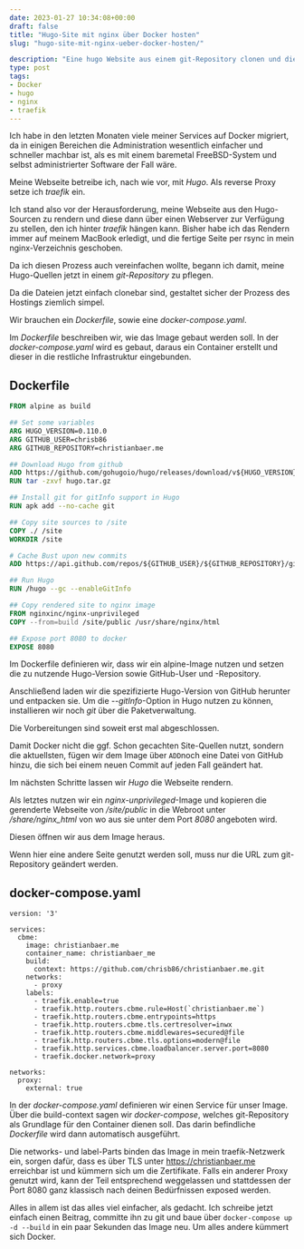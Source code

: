 ```yaml
---
date: 2023-01-27 10:34:08+00:00
draft: false
title: "Hugo-Site mit nginx über Docker hosten"
slug: "hugo-site-mit-nginx-ueber-docker-hosten/"

description: "Eine hugo Website aus einem git-Repository clonen und die Dateien in ein nginx-Dockerimage kopieren, um sie in einem COntainer zu hosten"
type: post
tags:
- Docker
- hugo
- nginx
- traefik
---
```


Ich habe in den letzten Monaten viele meiner Services auf Docker migriert, da in einigen Bereichen die Administration wesentlich einfacher und schneller machbar ist, als es mit einem baremetal FreeBSD-System und selbst administrierter Software der Fall wäre.

Meine Webseite betreibe ich, nach wie vor, mit _Hugo_. Als reverse Proxy setze ich _traefik_ ein.

Ich stand also vor der Herausforderung, meine Webseite aus den Hugo-Sourcen zu rendern und diese dann über einen Webserver zur Verfügung zu stellen, den ich hinter _traefik_ hängen kann. Bisher habe ich das Rendern immer auf meinem MacBook erledigt, und die fertige Seite per rsync in mein nginx-Verzeichnis geschoben.

Da ich diesen Prozess auch vereinfachen wollte, begann ich damit, meine Hugo-Quellen jetzt in einem _git-Repository_ zu pflegen.

Da die Dateien jetzt einfach clonebar sind, gestaltet sicher der Prozess des Hostings ziemlich simpel.

Wir brauchen ein _Dockerfile_, sowie eine _docker-compose.yaml_.

Im _Dockerfile_ beschreiben wir, wie das Image gebaut werden soll. In der _docker-compose.yaml_ wird es gebaut, daraus ein Container erstellt und dieser in die restliche Infrastruktur eingebunden.

## Dockerfile

```Dockerfile
FROM alpine as build

## Set some variables
ARG HUGO_VERSION=0.110.0
ARG GITHUB_USER=chrisb86
ARG GITHUB_REPOSITORY=christianbaer.me

## Download Hugo from github
ADD https://github.com/gohugoio/hugo/releases/download/v${HUGO_VERSION}/hugo_${HUGO_VERSION}_Linux-64bit.tar.gz /hugo.tar.gz
RUN tar -zxvf hugo.tar.gz

## Install git for gitInfo support in Hugo 
RUN apk add --no-cache git

## Copy site sources to /site
COPY ./ /site
WORKDIR /site

# Cache Bust upon new commits
ADD https://api.github.com/repos/${GITHUB_USER}/${GITHUB_REPOSITORY}/git/refs/heads/master /.git-hashref

## Run Hugo
RUN /hugo --gc --enableGitInfo

## Copy rendered site to nginx image
FROM nginxinc/nginx-unprivileged
COPY --from=build /site/public /usr/share/nginx/html

## Expose port 8080 to docker
EXPOSE 8080
```

Im Dockerfile definieren wir, dass wir ein alpine-Image nutzen und setzen die zu nutzende Hugo-Version sowie GitHub-User und -Repository.

Anschließend laden wir die spezifizierte Hugo-Version von GitHub herunter und entpacken sie. Um die _--gitInfo_-Option in Hugo nutzen zu können, installieren wir noch _git_ über die Paketverwaltung.

Die Vorbereitungen sind soweit erst mal abgeschlossen.

Damit Docker nicht die ggf. Schon gecachten Site-Quellen nutzt, sondern die aktuellsten, fügen wir dem Image über `ADD`noch eine Datei von GitHub hinzu, die sich bei einem neuen Commit auf jeden Fall geändert hat.

Im nächsten Schritte lassen wir _Hugo_ die Webseite rendern.

Als letztes nutzen wir ein _nginx-unprivileged_-Image und kopieren die gerenderte Webseite von _/site/public_ in die Webroot unter _/share/nginx_html_ von wo aus sie unter dem Port _8080_ angeboten wird.

Diesen öffnen wir aus dem Image heraus.

Wenn hier eine andere Seite genutzt werden soll, muss nur die URL zum git-Repository geändert werden.


## docker-compose.yaml
```docker-compose
version: '3'

services:
  cbme:
    image: christianbaer.me
    container_name: christianbaer_me
    build:
      context: https://github.com/chrisb86/christianbaer.me.git
    networks:
      - proxy
    labels:
      - traefik.enable=true
      - traefik.http.routers.cbme.rule=Host(`christianbaer.me`)
      - traefik.http.routers.cbme.entrypoints=https
      - traefik.http.routers.cbme.tls.certresolver=inwx
      - traefik.http.routers.cbme.middlewares=secured@file
      - traefik.http.routers.cbme.tls.options=modern@file
      - traefik.http.services.cbme.loadbalancer.server.port=8080
      - traefik.docker.network=proxy

networks:
  proxy:
    external: true
```

In der _docker-compose.yaml_ definieren wir einen Service für unser Image. Über die build-context sagen wir _docker-compose_, welches git-Repository als Grundlage für den Container dienen soll. Das darin befindliche _Dockerfile_ wird dann automatisch ausgeführt.

Die networks- und label-Parts binden das Image in mein traefik-Netzwerk ein, sorgen dafür, dass es über TLS unter https://christianbaer.me erreichbar ist und kümmern sich um die Zertifikate. Falls ein anderer Proxy genutzt wird, kann der Teil entsprechend weggelassen und stattdessen der Port 8080 ganz klassisch nach deinen Bedürfnissen exposed werden.

Alles in allem ist das alles viel einfacher, als gedacht. Ich schreibe jetzt einfach einen Beitrag, committe ihn zu git und baue über `docker-compose up -d --build` in ein paar Sekunden das Image neu. Um alles andere kümmert sich Docker.


